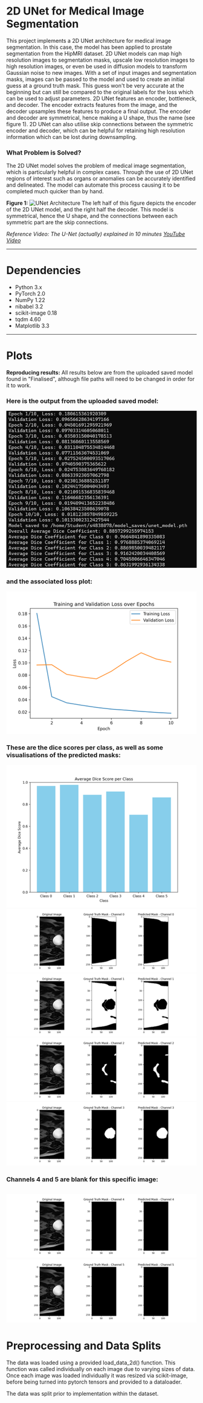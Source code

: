 # 2D UNet for Medical Image Segmentation

This project implements a 2D UNet architecture for medical image segmentation. In this case, the model has been applied to prostate segmentation from the HipMRI dataset. 2D UNet models can map high resolution images to segmentation masks, upscale low resolution images to high resolution images, or even be used in diffusion models to transform Gaussian noise to new images. With a set of input images and segmentation masks, images can be passed to the model and used to create an initial guess at a ground truth mask. This guess won't be very accurate at the beginning but can still be compared to the original labels for the loss which can be used to adjust parameters. 2D UNet features an encoder, bottleneck, and decoder. The encoder extracts features from the image, and the decoder upsamples these features to produce a final output. The encoder and decoder are symmetrical, hence making a U shape, thus the name (see figure 1). 2D UNet can also utilise skip connections between the symmetric encoder and decoder, which can be helpful for retaining high resolution information which can be lost during downsampling.

### What Problem is Solved?

The 2D UNet model solves the problem of medical image segmentation, which is particularly helpful in complex cases. Through the use of 2D UNet regions of interest such as organs or anomalies can be accurately identified and delineated. The model can automate this process causing it to be completed much quicker than by hand.

**Figure 1:**
![UNet Architecture](https://miro.medium.com/v2/resize:fit:1400/1*f7YOaE4TWubwaFF7Z1fzNw.png)
The left half of this figure depicts the encoder of the 2D UNet model, and the right half the decoder. This model is symmetrical, hence the U shape, and the connections between each symmetric part are the skip connections.

*Reference Video: The U-Net (actually) explained in 10 minutes [YouTube Video](https://www.youtube.com/watch?v=NhdzGfB1q74)*

---

# Dependencies
- Python 3.x
- PyTorch 2.0
- NumPy 1.22
- nibabel 3.2
- scikit-image 0.18
- tqdm 4.60
- Matplotlib 3.3

---

# Plots
**Reproducing results:**
All results below are from the uploaded saved model found in "Finalised", although file paths will need to be changed in order for it to work.

### Here is the output from the uploaded saved model:
![Terminal Output](Finalised/TerminalOutput.png)
### and the associated loss plot:
![Loss plot over epochs](Finalised/loss_plot.png)

### These are the dice scores per class, as well as some visualisations of the predicted masks:
![Average Dice Scores Per Class](Finalised/average_dice_score_per_class.png)
![Channel 0](Finalised/predicted_mask_channel_0.png)
![Channel 1](Finalised/predicted_mask_channel_1.png)
![Channel 2](Finalised/predicted_mask_channel_2.png)
![Channel 3](Finalised/predicted_mask_channel_3.png)

### Channels 4 and 5 are blank for this specific image:
![Channel 4](Finalised/predicted_mask_channel_4.png)
![Channel 5](Finalised/predicted_mask_channel_5.png)
---

# Preprocessing and Data Splits
The data was loaded using a provided load_data_2d() function. This function was called individually on each image due to varying sizes of data. Once each image was loaded individually it was resized via scikit-image, before being turned into pytorch tensors and provided to a dataloader.

The data was split prior to implementation within the dataset.